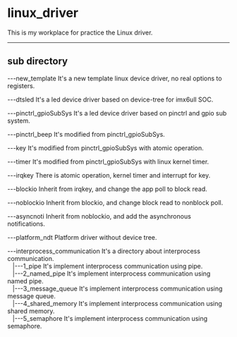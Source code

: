 # linux_driver
This is my workplace for practice the Linux driver.

***  

## sub directory

---new_template It's a new template linux device driver, no real options to registers.  

---dtsled	It's a led device driver based on device-tree for imx6ull SOC.  

---pinctrl_gpioSubSys It's a led device driver based on pinctrl and gpio sub system.  

---pinctrl_beep It's modified from pinctrl_gpioSubSys.  

---key		It's modified from pinctrl_gpioSubSys with atomic operation.

---timer	It's modified from pinctrl_gpioSubSys with linux kernel timer.  

---irqkey	There is atomic operation, kernel timer and interrupt for key.  

---blockio	Inherit from irqkey, and change the app poll to block read.  

---noblockio	Inherit from blockio, and change block read to nonblock poll.  

---asyncnoti	Inherit from noblockio, and add the asynchronous notifications.  

---platform_ndt	Platform driver without device tree.  

---interprocess_communication	It's a directory about interprocess communication.  
&nbsp;&nbsp;&nbsp;|---1_pipe	It's implement interprocess communication using pipe.  
&nbsp;&nbsp;&nbsp;|---2_named_pipe	It's implement interprocess communication using named pipe.  
&nbsp;&nbsp;&nbsp;|---3_message_queue	It's implement interprocess communication using message queue.  
&nbsp;&nbsp;&nbsp;|---4_shared_memory It's implement interprocess communication using shared memory.  
&nbsp;&nbsp;&nbsp;|---5_semaphore     It's implement interprocess communication using semaphore.  

